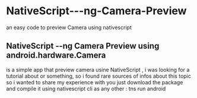 # NativeScript---ng-Camera-Preview
an easy code to preview Camera using nativescript
<h2> NativeScript --ng Camera Preview using android.hardware.Camera </h2>
is a simple app that preview camera usine NativeScript , i was looking for a tutorial about or something,
so i found rare sources of infos about this topic so i wanted to share my experience with you
just download the package and compile it using nativescript cli as any other : tns run android
